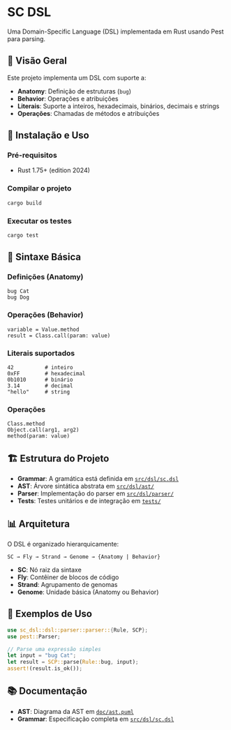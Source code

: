# SC DSL

Uma Domain-Specific Language (DSL) implementada em Rust usando Pest para parsing.

## 📖 Visão Geral

Este projeto implementa um DSL com suporte a:
- **Anatomy**: Definição de estruturas (`bug`)
- **Behavior**: Operações e atribuições
- **Literais**: Suporte a inteiros, hexadecimais, binários, decimais e strings
- **Operações**: Chamadas de métodos e atribuições

## 🚀 Instalação e Uso

### Pré-requisitos
- Rust 1.75+ (edition 2024)

### Compilar o projeto
```bash
cargo build
```

### Executar os testes
```bash
cargo test
```

## 📝 Sintaxe Básica

### Definições (Anatomy)
```
bug Cat
bug Dog
```

### Operações (Behavior)
```
variable = Value.method
result = Class.call(param: value)
```

### Literais suportados
```
42          # inteiro
0xFF        # hexadecimal
0b1010      # binário
3.14        # decimal
"hello"     # string
```

### Operações
```
Class.method
Object.call(arg1, arg2)
method(param: value)
```

## 🏗️ Estrutura do Projeto

- **Grammar**: A gramática está definida em [`src/dsl/sc.dsl`](src/dsl/sc.dsl)
- **AST**: Árvore sintática abstrata em [`src/dsl/ast/`](src/dsl/ast/)
- **Parser**: Implementação do parser em [`src/dsl/parser/`](src/dsl/parser/)
- **Tests**: Testes unitários e de integração em [`tests/`](tests/)

## 📊 Arquitetura

O DSL é organizado hierarquicamente:
```
SC → Fly → Strand → Genome → {Anatomy | Behavior}
```

- **SC**: Nó raiz da sintaxe
- **Fly**: Contêiner de blocos de código
- **Strand**: Agrupamento de genomas
- **Genome**: Unidade básica (Anatomy ou Behavior)

## 🧪 Exemplos de Uso

```rust
use sc_dsl::dsl::parser::parser::{Rule, SCP};
use pest::Parser;

// Parse uma expressão simples
let input = "bug Cat";
let result = SCP::parse(Rule::bug, input);
assert!(result.is_ok());
```

## 📚 Documentação

- **AST**: Diagrama da AST em [`doc/ast.puml`](doc/ast.puml)
- **Grammar**: Especificação completa em [`src/dsl/sc.dsl`](src/dsl/sc.dsl)
